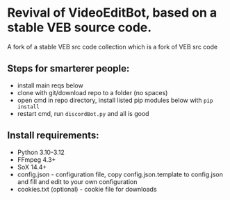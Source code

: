 # Revival of VideoEditBot, based on a stable VEB source code.
A fork of a stable VEB src code collection which is a fork of VEB src code

## Steps for smarterer people:
- install main reqs below
- clone with git/download repo to a folder (no spaces)
- open cmd in repo directory, install listed pip modules below with `pip install`
- restart cmd, run `discordBot.py` and all is good

## Install requirements:
- Python 3.10-3.12
- FFmpeg 4.3+
- SoX 14.4+
- config.json - configuration file, copy config.json.template to config.json and fill and edit to your own configuration
- cookies.txt (optional) - cookie file for downloads
